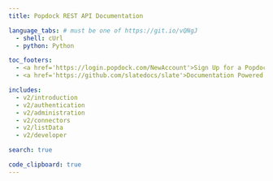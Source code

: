 ```yaml
---
title: Popdock REST API Documentation

language_tabs: # must be one of https://git.io/vQNgJ
  - shell: cUrl
  - python: Python

toc_footers:
  - <a href='https://login.popdock.com/NewAccount'>Sign Up for a Popdock Trial</a>
  - <a href='https://github.com/slatedocs/slate'>Documentation Powered by Slate</a>

includes:
  - v2/introduction
  - v2/authentication
  - v2/administration
  - v2/connectors
  - v2/listData
  - v2/developer

search: true

code_clipboard: true
---
```

